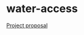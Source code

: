 # water-access

[Project proposal](https://docs.google.com/document/d/12arp4q7EI1UQaB6GnsBiGDqpSx_umFx6eiG23dAXkWY/edit)
